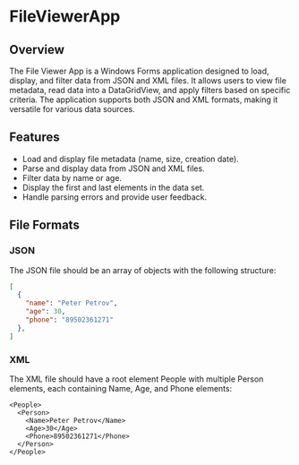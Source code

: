 # FileViewerApp

## Overview
The File Viewer App is a Windows Forms application designed to load, display, and filter data from JSON and XML files. It allows users to view file metadata, read data into a DataGridView, and apply filters based on specific criteria. The application supports both JSON and XML formats, making it versatile for various data sources.

## Features
- Load and display file metadata (name, size, creation date).
- Parse and display data from JSON and XML files.
- Filter data by name or age.
- Display the first and last elements in the data set.
- Handle parsing errors and provide user feedback.

## File Formats

### JSON
The JSON file should be an array of objects with the following structure:
```json
[
  {
    "name": "Peter Petrov",
    "age": 30,
    "phone": "89502361271"
  },  
]
```

### XML
The XML file should have a root element People with multiple Person elements, each containing Name, Age, and Phone elements:
```
<People>
  <Person>
    <Name>Peter Petrov</Name>
    <Age>30</Age>
    <Phone>89502361271</Phone>
  </Person>
</People>
```